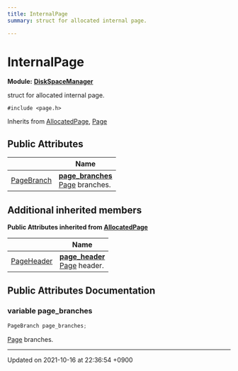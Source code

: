```yaml
---
title: InternalPage
summary: struct for allocated internal page. 

---
```


# InternalPage

**Module:** **[DiskSpaceManager](/Modules/group__DiskSpaceManager)**



struct for allocated internal page. 


`#include <page.h>`

Inherits from [AllocatedPage](/Classes/structAllocatedPage), [Page](/Classes/structPage)

## Public Attributes

|                | Name           |
| -------------- | -------------- |
| <a href="/Classes/structPageBranch">PageBranch</a> | **[page_branches](/Classes/structInternalPage#variable-page-branches)** <br><a href="/Classes/structPage">Page</a> branches.  |

## Additional inherited members

**Public Attributes inherited from [AllocatedPage](/Classes/structAllocatedPage)**

|                | Name           |
| -------------- | -------------- |
| <a href="/Classes/structPageHeader">PageHeader</a> | **[page_header](/Classes/structAllocatedPage#variable-page-header)** <br><a href="/Classes/structPage">Page</a> header.  |


## Public Attributes Documentation

### variable page_branches

```cpp
PageBranch page_branches;
```

<a href="/Classes/structPage">Page</a> branches. 

-------------------------------

Updated on 2021-10-16 at 22:36:54 +0900